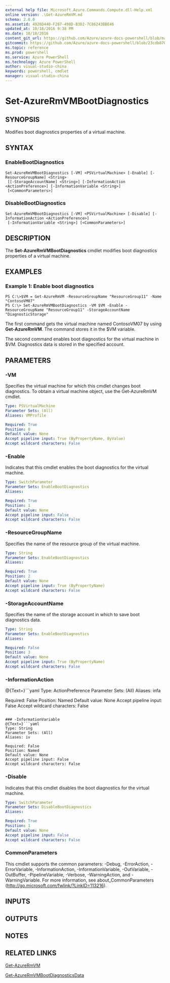 ```yaml
---
external help file: Microsoft.Azure.Commands.Compute.dll-Help.xml
online version: .\Get-AzureRmVM.md
schema: 2.0.0
ms.assetid: 4926D440-F287-498D-B3D2-7C86243BBE46
updated_at: 10/18/2016 9:38 PM
ms.date: 10/18/2016
content_git_url: https://github.com/Azure/azure-docs-powershell/blob/master/azureps-cmdlets-docs/ResourceManager/AzureRM.Compute/v1.3.4/Set-AzureRmVMBootDiagnostics.md
gitcommit: https://github.com/Azure/azure-docs-powershell/blob/23cdb8705d4ab9807c0e21b238f3b134a7d49c7d/azureps-cmdlets-docs/ResourceManager/AzureRM.Compute/v1.3.4/Set-AzureRmVMBootDiagnostics.md
ms.topic: reference
ms.prod: powershell
ms.service: Azure PowerShell
ms.technology: Azure PowerShell
author: visual-studio-china
keywords: powershell, cmdlet
manager: visual-studio-china
---
```


# Set-AzureRmVMBootDiagnostics

## SYNOPSIS
Modifies boot diagnostics properties of a virtual machine.

## SYNTAX

### EnableBootDiagnostics
```
Set-AzureRmVMBootDiagnostics [-VM] <PSVirtualMachine> [-Enable] [-ResourceGroupName] <String>
 [[-StorageAccountName] <String>] [-InformationAction <ActionPreference>] [-InformationVariable <String>]
 [<CommonParameters>]
```

### DisableBootDiagnostics
```
Set-AzureRmVMBootDiagnostics [-VM] <PSVirtualMachine> [-Disable] [-InformationAction <ActionPreference>]
 [-InformationVariable <String>] [<CommonParameters>]
```

## DESCRIPTION
The **Set-AzureRmVMBootDiagnostics** cmdlet modifies boot diagnostics properties of a virtual machine.

## EXAMPLES

### Example 1: Enable boot diagnostics
```
PS C:\>$VM = Get-AzureRmVM -ResourceGroupName "ResourceGroup11" -Name "ContosoVM07"
PS C:\> Set-AzureRmVMBootDiagnostics -VM $VM -Enable -ResourceGroupName "ResourceGroup11" -StorageAccountName "DiagnosticStorage"
```

The first command gets the virtual machine named ContosoVM07 by using **Get-AzureRmVM**.
The command stores it in the $VM variable.

The second command enables boot diagnostics for the virtual machine in $VM.
Diagnostics data is stored in the specified account.

## PARAMETERS

### -VM
Specifies the virtual machine for which this cmdlet changes boot diagnostics.
To obtain a virtual machine object, use the Get-AzureRmVM cmdlet.

```yaml
Type: PSVirtualMachine
Parameter Sets: (All)
Aliases: VMProfile

Required: True
Position: 0
Default value: None
Accept pipeline input: True (ByPropertyName, ByValue)
Accept wildcard characters: False
```

### -Enable
Indicates that this cmdlet enables the boot diagnostics for the virtual machine.

```yaml
Type: SwitchParameter
Parameter Sets: EnableBootDiagnostics
Aliases: 

Required: True
Position: 1
Default value: None
Accept pipeline input: False
Accept wildcard characters: False
```

### -ResourceGroupName
Specifies the name of the resource group of the virtual machine.

```yaml
Type: String
Parameter Sets: EnableBootDiagnostics
Aliases: 

Required: True
Position: 2
Default value: None
Accept pipeline input: True (ByPropertyName)
Accept wildcard characters: False
```

### -StorageAccountName
Specifies the name of the storage account in which to save boot diagnostics data.

```yaml
Type: String
Parameter Sets: EnableBootDiagnostics
Aliases: 

Required: False
Position: 3
Default value: None
Accept pipeline input: True (ByPropertyName)
Accept wildcard characters: False
```

### -InformationAction
@{Text=}```yaml
Type: ActionPreference
Parameter Sets: (All)
Aliases: infa

Required: False
Position: Named
Default value: None
Accept pipeline input: False
Accept wildcard characters: False
```

### -InformationVariable
@{Text=}```yaml
Type: String
Parameter Sets: (All)
Aliases: iv

Required: False
Position: Named
Default value: None
Accept pipeline input: False
Accept wildcard characters: False
```

### -Disable
Indicates that this cmdlet disables the boot diagnostics for the virtual machine.

```yaml
Type: SwitchParameter
Parameter Sets: DisableBootDiagnostics
Aliases: 

Required: True
Position: 1
Default value: None
Accept pipeline input: False
Accept wildcard characters: False
```

### CommonParameters
This cmdlet supports the common parameters: -Debug, -ErrorAction, -ErrorVariable, -InformationAction, -InformationVariable, -OutVariable, -OutBuffer, -PipelineVariable, -Verbose, -WarningAction, and -WarningVariable. For more information, see about_CommonParameters (http://go.microsoft.com/fwlink/?LinkID=113216).

## INPUTS

## OUTPUTS

## NOTES

## RELATED LINKS

[Get-AzureRmVM](.\Get-AzureRmVM.md)

[Get-AzureRmVMBootDiagnosticsData](.\Get-AzureRmVMBootDiagnosticsData.md)



